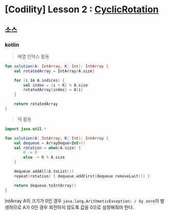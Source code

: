 # [Codility] Lesson 2 : [CyclicRotation](https://app.codility.com/programmers/lessons/2-arrays/cyclic_rotation/)

## 소스

### kotlin

> 배열 인덱스 활용

```kotlin
fun solution(A: IntArray, K: Int): IntArray {
    val rotatedArray = IntArray(A.size)

    for (i in A.indices) {
        val index = (i + K) % A.size
        rotatedArray[index] = A[i]
    }

    return rotatedArray
}
```

> 덱 활용

```kotlin
import java.util.*

fun solution(A: IntArray, K: Int): IntArray {
    val dequeue = ArrayDeque<Int>()
    val rotation = when(A.size) {
        0 -> 0
        else -> K % A.size
    }

    dequeue.addAll(A.toList())
    repeat(rotation) { dequeue.addFirst(dequeue.removeLast()) }

    return dequeue.toIntArray()
}
```

IntArray A의 크기가 0인 경우 `java.lang.ArithmeticException: / by zero`이 발생하므로 A가 0인 경우 회전하지 않도록 값을 0으로 설정해줘야 한다.
